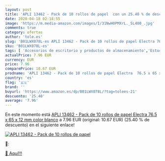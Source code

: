 ```yaml
---
layout: post
title: 'APLI 13462 - Pack de 10 rollos de papel  con un 25.40 % de descuento'
date: 2020-04-18 02:18:55
image: 'https://m.media-amazon.com/images/I/31NwH0PMXrL._SL400_.jpg'
comments: true
category: ofertas
author: 'tole.es'
slug: 'B01LWX078L-es APLI 13462 - Pack de 10 rollos de papel Electra 76.5 x 65...'
sku: 'B01LWX078L-es'
tags: [ 'Accesorios de escritorio y productos de almacenamiento','Estuches escolares','Herramientas de mano para jardinería','Jardinería','Jardín','Material de oficina','Materiales, organizadores y dispensadores de escritorio','Oficina y papelería','Tijeras de podar para jardinería','apli', ]
actualPrice: 7.96 EUR
currency: EUR
price: 7.96
comparePrice: 10.67 EUR
prodname: 'APLI 13462 - Pack de 10 rollos de papel Electra  76.5 x 65 x 12 mm  color blanco'
country: 'es'
flag: '🇪🇸'
brand: ''
buyurl: 'https://www.amazon.es/dp/B01LWX078L/?tag=tolees-21'
descuento: '25.40'
average: '7.96'
---
```


En este momento está [APLI 13462 - Pack de 10 rollos de papel Electra  76.5 x 65 x 12 mm  color blanco](https://www.amazon.es/dp/B01LWX078L/?tag=tolees-21) a 7.96 EUR (original: 10.67 EUR) (25.40 %  de descuento) en el siguiente enlace!

[![APLI 13462 - Pack de 10 rollos de papel ](https://m.media-amazon.com/images/I/31NwH0PMXrL._SL400_.jpg)](https://www.amazon.es/dp/B01LWX078L/?tag=tolees-21)

🔎:


[🛒 Aquí!!!](https://www.amazon.es/dp/B01LWX078L/?tag=tolees-21)
